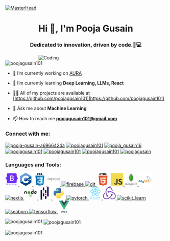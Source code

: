 [![MasterHead](https://www.canva.com/design/DAGCwI7MkeI/ybV4wRdCo92MLSE8Wu2d1g/view?utm_content=DAGCwI7MkeI&utm_campaign=designshare&utm_medium=link&utm_source=editor)](https://github.com/poojagusain101)
<h1 align="center">Hi 👋, I'm Pooja Gusain</h1>
<h3 align="center">Dedicated to innovation, driven by code.🌟💻</h3>
<img align="right" alt="Coding" width="400" src="https://gifdb.com/images/high/umiko-ahagon-desktop-programming-eg5f8g2281ekfhde.gif"/>
<p align="left"> <img src="https://komarev.com/ghpvc/?username=poojagusain101&label=Profile%20views&color=0e75b6&style=flat" alt="poojagusain101" /> </p>

- 🔭 I’m currently working on [AURA](https://github.com/Himanshu0-1-0/AURA)

- 🌱 I’m currently learning **Deep Learning, LLMs, React**

- 👨‍💻 All of my projects are available at [https://github.com/poojagusain101](https://github.com/poojagusain101)

- 💬 Ask me about **Machine Learning**

- 📫 How to reach me **poojagusain101@gmail.com**

<h3 align="left">Connect with me:</h3>
<p align="left">
<a href="https://linkedin.com/in/pooja-gusain-a6966424a" target="blank"><img align="center" src="https://raw.githubusercontent.com/rahuldkjain/github-profile-readme-generator/master/src/images/icons/Social/linked-in-alt.svg" alt="pooja-gusain-a6966424a" height="30" width="40" /></a>
<a href="https://kaggle.com/poojagusain101" target="blank"><img align="center" src="https://raw.githubusercontent.com/rahuldkjain/github-profile-readme-generator/master/src/images/icons/Social/kaggle.svg" alt="poojagusain101" height="30" width="40" /></a>
<a href="https://instagram.com/pooja_gusain16" target="blank"><img align="center" src="https://raw.githubusercontent.com/rahuldkjain/github-profile-readme-generator/master/src/images/icons/Social/instagram.svg" alt="pooja_gusain16" height="30" width="40" /></a>
<a href="https://www.codechef.com/users/poojagusain101" target="blank"><img align="center" src="https://cdn.jsdelivr.net/npm/simple-icons@3.1.0/icons/codechef.svg" alt="poojagusain101" height="30" width="40" /></a>
<a href="https://www.hackerrank.com/poojagusain101" target="blank"><img align="center" src="https://raw.githubusercontent.com/rahuldkjain/github-profile-readme-generator/master/src/images/icons/Social/hackerrank.svg" alt="poojagusain101" height="30" width="40" /></a>
<a href="https://codeforces.com/profile/poojagusain101" target="blank"><img align="center" src="https://raw.githubusercontent.com/rahuldkjain/github-profile-readme-generator/master/src/images/icons/Social/codeforces.svg" alt="poojagusain101" height="30" width="40" /></a>
<a href="https://www.leetcode.com/poojagusain" target="blank"><img align="center" src="https://raw.githubusercontent.com/rahuldkjain/github-profile-readme-generator/master/src/images/icons/Social/leet-code.svg" alt="poojagusain" height="30" width="40" /></a>
</p>

<h3 align="left">Languages and Tools:</h3>
<p align="left"> <a href="https://getbootstrap.com" target="_blank" rel="noreferrer"> <img src="https://raw.githubusercontent.com/devicons/devicon/master/icons/bootstrap/bootstrap-plain-wordmark.svg" alt="bootstrap" width="40" height="40"/> </a> <a href="https://www.w3schools.com/cpp/" target="_blank" rel="noreferrer"> <img src="https://raw.githubusercontent.com/devicons/devicon/master/icons/cplusplus/cplusplus-original.svg" alt="cplusplus" width="40" height="40"/> </a> <a href="https://www.w3schools.com/css/" target="_blank" rel="noreferrer"> <img src="https://raw.githubusercontent.com/devicons/devicon/master/icons/css3/css3-original-wordmark.svg" alt="css3" width="40" height="40"/> </a> <a href="https://expressjs.com" target="_blank" rel="noreferrer"> <img src="https://raw.githubusercontent.com/devicons/devicon/master/icons/express/express-original-wordmark.svg" alt="express" width="40" height="40"/> </a> <a href="https://firebase.google.com/" target="_blank" rel="noreferrer"> <img src="https://www.vectorlogo.zone/logos/firebase/firebase-icon.svg" alt="firebase" width="40" height="40"/> </a> <a href="https://git-scm.com/" target="_blank" rel="noreferrer"> <img src="https://www.vectorlogo.zone/logos/git-scm/git-scm-icon.svg" alt="git" width="40" height="40"/> </a> <a href="https://www.w3.org/html/" target="_blank" rel="noreferrer"> <img src="https://raw.githubusercontent.com/devicons/devicon/master/icons/html5/html5-original-wordmark.svg" alt="html5" width="40" height="40"/> </a> <a href="https://developer.mozilla.org/en-US/docs/Web/JavaScript" target="_blank" rel="noreferrer"> <img src="https://raw.githubusercontent.com/devicons/devicon/master/icons/javascript/javascript-original.svg" alt="javascript" width="40" height="40"/> </a> <a href="https://www.mongodb.com/" target="_blank" rel="noreferrer"> <img src="https://raw.githubusercontent.com/devicons/devicon/master/icons/mongodb/mongodb-original-wordmark.svg" alt="mongodb" width="40" height="40"/> </a> <a href="https://www.mysql.com/" target="_blank" rel="noreferrer"> <img src="https://raw.githubusercontent.com/devicons/devicon/master/icons/mysql/mysql-original-wordmark.svg" alt="mysql" width="40" height="40"/> </a> <a href="https://nextjs.org/" target="_blank" rel="noreferrer"> <img src="https://cdn.worldvectorlogo.com/logos/nextjs-2.svg" alt="nextjs" width="40" height="40"/> </a> <a href="https://nodejs.org" target="_blank" rel="noreferrer"> <img src="https://raw.githubusercontent.com/devicons/devicon/master/icons/nodejs/nodejs-original-wordmark.svg" alt="nodejs" width="40" height="40"/> </a> <a href="https://pandas.pydata.org/" target="_blank" rel="noreferrer"> <img src="https://raw.githubusercontent.com/devicons/devicon/2ae2a900d2f041da66e950e4d48052658d850630/icons/pandas/pandas-original.svg" alt="pandas" width="40" height="40"/> </a> <a href="https://www.python.org" target="_blank" rel="noreferrer"> <img src="https://raw.githubusercontent.com/devicons/devicon/master/icons/python/python-original.svg" alt="python" width="40" height="40"/> </a> <a href="https://pytorch.org/" target="_blank" rel="noreferrer"> <img src="https://www.vectorlogo.zone/logos/pytorch/pytorch-icon.svg" alt="pytorch" width="40" height="40"/> </a> <a href="https://reactjs.org/" target="_blank" rel="noreferrer"> <img src="https://raw.githubusercontent.com/devicons/devicon/master/icons/react/react-original-wordmark.svg" alt="react" width="40" height="40"/> </a> <a href="https://redux.js.org" target="_blank" rel="noreferrer"> <img src="https://raw.githubusercontent.com/devicons/devicon/master/icons/redux/redux-original.svg" alt="redux" width="40" height="40"/> </a> <a href="https://scikit-learn.org/" target="_blank" rel="noreferrer"> <img src="https://upload.wikimedia.org/wikipedia/commons/0/05/Scikit_learn_logo_small.svg" alt="scikit_learn" width="40" height="40"/> </a> <a href="https://seaborn.pydata.org/" target="_blank" rel="noreferrer"> <img src="https://seaborn.pydata.org/_images/logo-mark-lightbg.svg" alt="seaborn" width="40" height="40"/> </a> <a href="https://www.tensorflow.org" target="_blank" rel="noreferrer"> <img src="https://www.vectorlogo.zone/logos/tensorflow/tensorflow-icon.svg" alt="tensorflow" width="40" height="40"/> </a> <a href="https://vuejs.org/" target="_blank" rel="noreferrer"> <img src="https://raw.githubusercontent.com/devicons/devicon/master/icons/vuejs/vuejs-original-wordmark.svg" alt="vuejs" width="40" height="40"/> </a> </p>

<p><img align="left" src="https://github-readme-stats.vercel.app/api/top-langs?username=poojagusain101&show_icons=true&locale=en&layout=compact" alt="poojagusain101" /></p>

<p>&nbsp;<img align="center" src="https://github-readme-stats.vercel.app/api?username=poojagusain101&show_icons=true&locale=en" alt="poojagusain101" /></p>

<p><img align="center" src="https://github-readme-streak-stats.herokuapp.com/?user=poojagusain101&" alt="poojagusain101" /></p>
